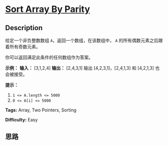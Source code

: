 # [Sort Array By Parity][title]

## Description

给定一个非负整数数组 `A`，返回一个数组，在该数组中， `A` 的所有偶数元素之后跟着所有奇数元素。

你可以返回满足此条件的任何数组作为答案。



**示例：**
            **输入：** [3,1,2,4]    **输出：** [2,4,3,1]    输出 [4,2,3,1]，[2,4,1,3] 和 [4,2,1,3] 也会被接受。    



**提示：**

  1. `1 <= A.length <= 5000`
  2. `0 <= A[i] <= 5000`


**Tags:** Array, Two Pointers, Sorting

**Difficulty:** Easy

## 思路

[title]: https://leetcode-cn.com/problems/sort-array-by-parity
